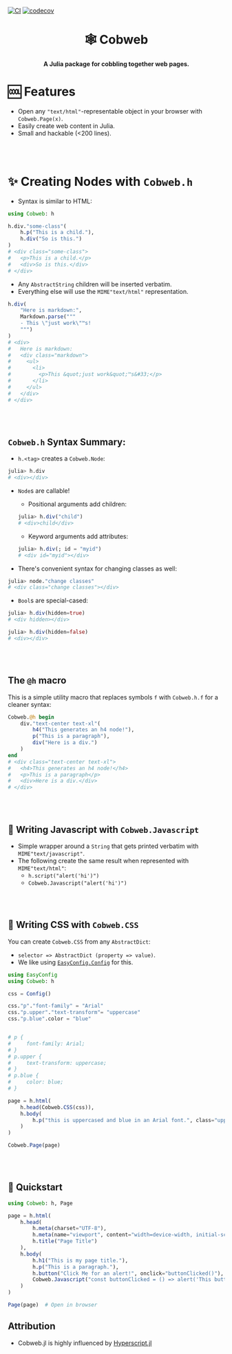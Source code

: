 [![CI](https://github.com/joshday/Cobweb.jl/actions/workflows/CI.yml/badge.svg)](https://github.com/joshday/Cobweb.jl/actions/workflows/CI.yml)
[![codecov](https://codecov.io/gh/joshday/Cobweb.jl/branch/main/graph/badge.svg?token=yrcRI2ZETk)](https://codecov.io/gh/joshday/Cobweb.jl)

<h1 align="center">🕸️ Cobweb</h1>

<h4 align="center">A Julia package for <b>cob</b>bling together <b>web</b> pages.</h4>

# 🆒 Features

- Open any `"text/html"`-representable object in your browser with `Cobweb.Page(x)`.
- Easily create web content in Julia.
- Small and hackable (<200 lines).

<br>
<br>

# ✨ Creating Nodes with `Cobweb.h`

- Syntax is similar to HTML:

```julia
using Cobweb: h

h.div."some-class"(
    h.p("This is a child."),
    h.div("So is this.")
)
# <div class="some-class">
#   <p>This is a child.</p>
#   <div>So is this.</div>
# </div>
```

- Any `AbstractString` children will be inserted verbatim.
- Everything else will use the `MIME"text/html"` representation.

```julia
h.div(
    "Here is markdown:",
    Markdown.parse("""
    - This \"just work\"™s!
    """)
)
# <div>
#   Here is markdown:
#   <div class="markdown">
#     <ul>
#       <li>
#         <p>This &quot;just work&quot;™s&#33;</p>
#       </li>
#     </ul>
#   </div>
# </div>
```


<br>
<br>

## `Cobweb.h` Syntax Summary:

- `h.<tag>` creates a `Cobweb.Node`:

```julia
julia> h.div
# <div></div>
```

- `Node`s are callable!
    - Positional arguments add children:
    ```julia
    julia> h.div("child")
    # <div>child</div>
    ```
    - Keyword arguments add attributes:
    ```julia
    julia> h.div(; id = "myid")
    # <div id="myid"></div>
    ```

- There's convenient syntax for changing classes as well:
```julia
julia> node."change classes"
# <div class="change classes"></div>
```


- `Bool`s are special-cased:

```julia
julia> h.div(hidden=true)
# <div hidden></div>

julia> h.div(hidden=false)
# <div></div>
```

<br>
<br>

## The `@h` macro

This is a simple utility macro that replaces symbols `f` with `Cobweb.h.f` for a cleaner syntax:

```julia
Cobweb.@h begin
    div."text-center text-xl"(
        h4("This generates an h4 node!"),
        p("This is a paragraph"),
        div("Here is a div.")
    )
end
# <div class="text-center text-xl">
#   <h4>This generates an h4 node!</h4>
#   <p>This is a paragraph</p>
#   <div>Here is a div.</div>
# </div>
```


<br>
<br>


## 📄 Writing Javascript with `Cobweb.Javascript`

- Simple wrapper around a `String` that gets printed verbatim with `MIME"text/javascript"`.
- The following create the same result when represented with `MIME"text/html"`:
    - `h.script("alert('hi')")`
    - `Cobweb.Javascript("alert('hi')")`

<br>
<br>

## 📄 Writing CSS with `Cobweb.CSS`

You can create `Cobweb.CSS` from any `AbstractDict`:
- `selector => AbstractDict (property => value)`.
- We like using [`EasyConfig.Config`](https://github.com/joshday/EasyConfig.jl) for this.

```julia
using EasyConfig
using Cobweb: h

css = Config()

css."p"."font-family" = "Arial"
css."p.upper"."text-transform"= "uppercase"
css."p.blue".color = "blue"


# p {
#     font-family: Arial;
# }
# p.upper {
#     text-transform: uppercase;
# }
# p.blue {
#     color: blue;
# }

page = h.html(
    h.head(Cobweb.CSS(css)),
    h.body(
        h.p("this is uppercased and blue in an Arial font.", class="upper blue")
    )
)

Cobweb.Page(page)
```


<br>
<br>

## 🏃 Quickstart

```julia
using Cobweb: h, Page

page = h.html(
    h.head(
        h.meta(charset="UTF-8"),
        h.meta(name="viewport", content="width=device-width, initial-scale=1.0"),
        h.title("Page Title")
    ),
    h.body(
        h.h1("This is my page title."),
        h.p("This is a paragraph."),
        h.button("Click Me for an alert!", onclick="buttonClicked()"),
        Cobweb.Javascript("const buttonClicked = () => alert('This button was clicked!')"),
    )
)

Page(page)  # Open in browser
```

## Attribution

- Cobweb.jl is highly influenced by [Hyperscript.jl](https://github.com/JuliaWeb/Hyperscript.jl)
